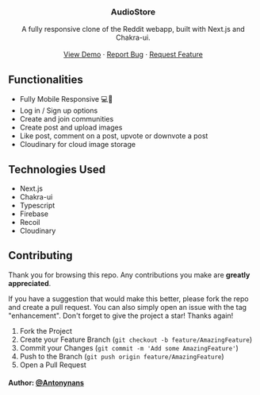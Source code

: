 <h3 align="center">AudioStore</h3>

  <p align="center">
   A fully responsive clone of the Reddit webapp, built with Next.js and Chakra-ui.
    <br />
    <br />
    <a href="https://my-community-app.netlify.app/">View Demo</a>
    ·
    <a href="https://github.com/antonynans/Reddit/issues">Report Bug</a>
    ·
    <a href="https://github.com/antonynans/Reddit/issues">Request Feature</a>
  </p>

## Functionalities

- Fully Mobile Responsive 💻📱
- Log in / Sign up options
- Create and join communities
- Create post and upload images
- Like post, comment on a post, upvote or downvote a post
- Cloudinary for cloud image storage

## Technologies Used

- Next.js
- Chakra-ui
- Typescript
- Firebase
- Recoil
- Cloudinary

## Contributing

Thank you for browsing this repo. Any contributions you make are **greatly
appreciated**.

If you have a suggestion that would make this better, please fork the repo and
create a pull request. You can also simply open an issue with the tag
"enhancement". Don't forget to give the project a star! Thanks again!

1. Fork the Project
2. Create your Feature Branch (`git checkout -b feature/AmazingFeature`)
3. Commit your Changes (`git commit -m 'Add some AmazingFeature'`)
4. Push to the Branch (`git push origin feature/AmazingFeature`)
5. Open a Pull Request

#### Author: [@Antonynans](https://Github.com/Antonynans)

